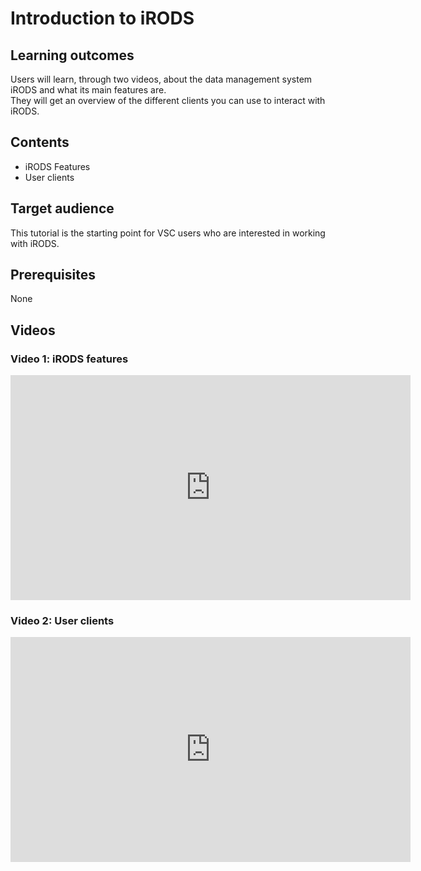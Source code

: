 # Introduction to iRODS

## Learning outcomes
Users will learn, through two videos, about the data management system iRODS and what its main features are.  
They will get an overview of the different clients you can use to interact with iRODS.

## Contents
* iRODS Features
* User clients

## Target audience
This tutorial is the starting point for VSC users who are interested in working with iRODS.

## Prerequisites 
None

## Videos

### Video 1: iRODS features

<iframe id="kaltura_player" src="https://cdnapisec.kaltura.com/p/2375821/sp/237582100/embedIframeJs/uiconf_id/43066731/partner_id/2375821?iframeembed=true&playerId=kaltura_player&entry_id=1_zlmz9iu8&flashvars[streamerType]=auto&amp;flashvars[localizationCode]=en&amp;flashvars[leadWithHTML5]=true&amp;flashvars[sideBarContainer.plugin]=true&amp;flashvars[sideBarContainer.position]=left&amp;flashvars[sideBarContainer.clickToClose]=true&amp;flashvars[chapters.plugin]=true&amp;flashvars[chapters.layout]=vertical&amp;flashvars[chapters.thumbnailRotator]=false&amp;flashvars[streamSelector.plugin]=true&amp;flashvars[EmbedPlayer.SpinnerTarget]=videoHolder&amp;flashvars[dualScreen.plugin]=true&amp;flashvars[Kaltura.addCrossoriginToIframe]=true&amp;&wid=1_vhx12hnk" width="640" height="360" allowfullscreen webkitallowfullscreen mozAllowFullScreen allow="autoplay *; fullscreen *; encrypted-media *" sandbox="allow-forms allow-same-origin allow-scripts allow-top-navigation allow-pointer-lock allow-popups allow-modals allow-orientation-lock allow-popups-to-escape-sandbox allow-presentation allow-top-navigation-by-user-activation" frameborder="0" title="Kaltura Player"></iframe>

### Video 2: User clients

<iframe id="kaltura_player" src="https://cdnapisec.kaltura.com/p/2375821/sp/237582100/embedIframeJs/uiconf_id/43066731/partner_id/2375821?iframeembed=true&playerId=kaltura_player&entry_id=1_zlmz9iu8&flashvars[streamerType]=auto&amp;flashvars[localizationCode]=en&amp;flashvars[leadWithHTML5]=true&amp;flashvars[sideBarContainer.plugin]=true&amp;flashvars[sideBarContainer.position]=left&amp;flashvars[sideBarContainer.clickToClose]=true&amp;flashvars[chapters.plugin]=true&amp;flashvars[chapters.layout]=vertical&amp;flashvars[chapters.thumbnailRotator]=false&amp;flashvars[streamSelector.plugin]=true&amp;flashvars[EmbedPlayer.SpinnerTarget]=videoHolder&amp;flashvars[dualScreen.plugin]=true&amp;flashvars[Kaltura.addCrossoriginToIframe]=true&amp;&wid=1_zxgtovwc" width="640" height="360" allowfullscreen webkitallowfullscreen mozAllowFullScreen allow="autoplay *; fullscreen *; encrypted-media *" sandbox="allow-forms allow-same-origin allow-scripts allow-top-navigation allow-pointer-lock allow-popups allow-modals allow-orientation-lock allow-popups-to-escape-sandbox allow-presentation allow-top-navigation-by-user-activation" frameborder="0" title="Kaltura Player"></iframe>